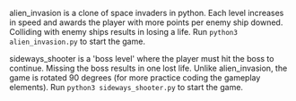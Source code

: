 alien_invasion is a clone of space invaders in python. Each level increases in speed and awards the player with more points per enemy ship downed. Colliding with enemy ships results in losing a life.
Run ```python3 alien_invasion.py``` to start the game.

sideways_shooter is a 'boss level' where the player must hit the boss to continue. Missing the boss results in one lost life.
Unlike alien_invasion, the game is rotated 90 degrees (for more practice coding the gameplay elements).
Run ```python3 sideways_shooter.py``` to start the game.
